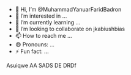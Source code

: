 - 👋 Hi, I’m @MuhammadYanuarFaridBadron
- 👀 I’m interested in ...
- 🌱 I’m currently learning ...
- 💞️ I’m looking to collaborate on  jkabiushbias
- 📫 How to reach me ...
- 😄 Pronouns: ...
- ⚡ Fun fact: ...

<!---
MuhammadYanuarFaridBadron/MuhammadYanuarFaridBadron is a ✨ special ✨ repository because its `README.md` (this file) appears on your GitHub profile.
You can click the Preview link to take a look at your changes.
--->


Asuiqwe
AA
SADS
DE
DRDf
